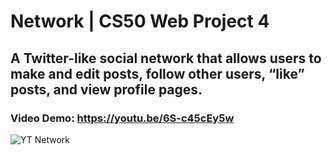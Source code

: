 # Network | CS50 Web Project 4
## A Twitter-like social network that allows users to make and edit posts, follow other users, “like” posts, and view profile pages.
### Video Demo: https://youtu.be/6S-c45cEy5w
![YT Network](https://user-images.githubusercontent.com/85040841/132603237-7c9e8da2-eeac-47d8-9a10-5a4777db5ea0.png)
